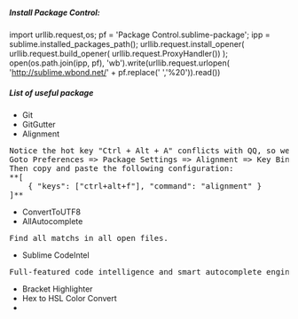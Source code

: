 ##### Install Package Control:
import urllib.request,os; pf = 'Package Control.sublime-package'; ipp = sublime.installed_packages_path(); urllib.request.install_opener( urllib.request.build_opener( urllib.request.ProxyHandler()) ); open(os.path.join(ipp, pf), 'wb').write(urllib.request.urlopen( 'http://sublime.wbond.net/' + pf.replace(' ','%20')).read())

##### List of useful package
* Git
* GitGutter
* Alignment
<pre>
Notice the hot key "Ctrl + Alt + A" conflicts with QQ, so we should change this hot key
Goto Preferences => Package Settings => Alignment => Key Bindding - User
Then copy and paste the following configuration:
**[
	{ "keys": ["ctrl+alt+f"], "command": "alignment" }
]**
</pre>
* ConvertToUTF8
* AllAutocomplete
<pre>
Find all matchs in all open files.
</pre>
* Sublime CodeIntel
<pre>
Full-featured code intelligence and smart autocomplete engine 
</pre>
* Bracket Highlighter
* Hex to HSL Color Convert
* 
